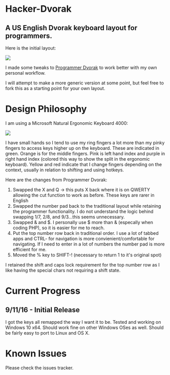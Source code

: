 # Hacker-Dvorak
## A US English Dvorak keyboard layout for programmers.

Here is the initial layout:

![](http://hathor.link/keyboard-layout.png)

I made some tweaks to [Programmer Dvorak](http://www.kaufmann.no/roland/dvorak/) to work better with my own personal workflow.

I will attempt to make a more generic version at some point, but feel free to fork this as a starting point for your own layout.

# Design Philosophy

I am using a Microsoft Natural Ergonomic Keyboard 4000:

![](http://hathor.link/ms-keyboard.jpg)

I have small hands so I tend to use my ring fingers a lot more than my pinky fingers to access keys higher up on the keyboard.  These are indicated in green.  Orange is for the middle fingers. Pink is left hand index and purple in right hand index (colored this way to show the split in the ergonomic keyboard).  Yellow and red indicate that I change fingers depending on the context, usually in relation to shifting and using hotkeys.

Here are the changes from Programmer Dvorak:

1. Swapped the X and Q -> this puts X back where it is on QWERTY allowing the cut function to work as before.  These keys are rarer in English
2. Swapped the number pad back to the traditional layout while retaining the programmer functionality.  I do not understand the logic behind swapping 1/7, 2/8, and 9/3...this seems unnecessary.
3. Swapped & and $.  I personally use $ more than & (especally when coding PHP), so it is easier for me to reach.
4. Put the top number row back in traditional order.  I use a lot of tabbed apps and CTRL-<num> for navigation is more convienient/comfortable for navigating.  If I need to enter in a lot of numbers the number pad is more efficient for me.  
5. Moved the % key to SHIFT-! (necessary to return 1 to it's original spot)
 
I retained the shift and caps lock requirement for the top number row as I like having the special chars not requiring a shift state.

# Current Progress

## 9/11/16 - Initial Release

I got the keys all remapped the way I want it to be.  Tested and working on Windows 10 x64.  Should work fine on other Windows OSes as well.  Should be fairly easy to port to Linux and OS X.

# Known Issues

Please check the issues tracker.
